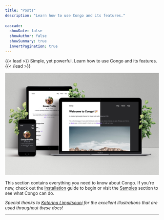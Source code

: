 ```yaml
---
title: "Posts"
description: "Learn how to use Congo and its features."

cascade:
  showDate: false
  showAuthor: false
  showSummary: true
  invertPagination: true
---
```


{{< lead >}}
Simple, yet powerful. Learn how to use Congo and its features.
{{< /lead >}}

![Screenshots of Congo on an iPhone, iPad and MacBook](screenshot.png)

This section contains everything you need to know about Congo. If you're new, check out the [Installation](}}) guide to begin or visit the [Samples]() section to see what Congo can do.

_Special thanks to [Katerina Limpitsouni](https://ninalimpi.com) for the excellent illustrations that are used throughout these docs!_

---
